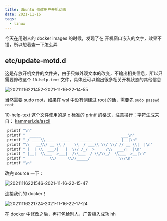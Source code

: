 ```yaml
---
title: Ubuntu 修改用户开机动画
date: 2021-11-16
tags:
  - linux
---
```


今天在用别人的 docker images 的时候，发现了在 开机窗口嵌入的文字，效果不错，所以想着查一下怎么弄

## etc/update-motd.d

这是存放开机文件的文件夹，由于只做外观文本的改变，不输出相关信息，所以只需要修改这个 `10-help-text` 文件，具体还可以输出很多相关开机状态的其他信息

![20211116221452-2021-11-16-22-14-55](https://raw.githubusercontent.com/fengwei2002/Pictures_02/master/images/20211116221452-2021-11-16-22-14-55.png)

当然需要 sudo root，如果在 wsl 中没有创建过 root 的话，需要先 `sudo passwd root`

10-help-text 这个文件使用的是 c 标准的 printf 的格式，注意换行：字符生成来自： [kammerl.de/ascii](https://www.kammerl.de/ascii/AsciiSignature.php)

``` cpp 
 printf "\n"
 printf "  _____                                    ___\n"
 printf "_/ ____\\____   ____    ______  _  __ ____ |__|\n"
 printf "\\   __\\/ __ \\ /    \\  / ___\\ \\/ \\/ // __ \\|  |\n"
 printf " |  | \\  ___/|   |  \\/ /_/  >     /\\  ___/|  |\n"
 printf " |__|  \\___  >___|  /\\___  / \\/\\_/  \\___  >__|\n"
 printf "           \\/     \\//_____/             \\/\n"
 printf "\n"
```

改完 source 一下：

![20211116221546-2021-11-16-22-15-47](https://raw.githubusercontent.com/fengwei2002/Pictures_02/master/images/20211116221546-2021-11-16-22-15-47.png)

连接我们的 docker！

![20211116221724-2021-11-16-22-17-24](https://raw.githubusercontent.com/fengwei2002/Pictures_02/master/images/20211116221724-2021-11-16-22-17-24.png)

在 docker 中修改之后，再打包给别人，广告植入成功 hh